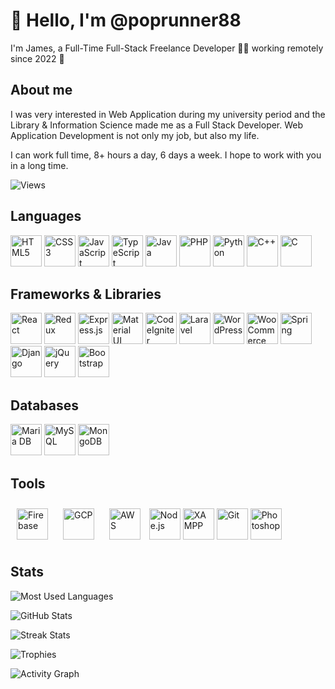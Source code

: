 # 👋 Hello, I'm @poprunner88

I'm James, a Full-Time Full-Stack Freelance Developer 👨&zwj;💻 working remotely since 2022 🚀

## About me
I was very interested in Web Application during my university period and the Library & Information Science made me as a Full Stack Developer. Web Application Development is not only my job, but also my life.

I can work full time, 8+ hours a day, 6 days a week.
I hope to work with you in a long time.

![Views](https://komarev.com/ghpvc/?username=poprunner88&label=Views&color=blue&style=flat)

## Languages

<a href="https://en.wikipedia.org/wiki/HTML5" target="_blank"><img src="https://profilinator.rishav.dev/skills-assets/html5-original-wordmark.svg" alt="HTML5" height="50" /></a>
<a href="https://www.w3schools.com/css/" target="_blank"><img src="https://profilinator.rishav.dev/skills-assets/css3-original-wordmark.svg" alt="CSS3" height="50" /></a>
<a href="https://www.javascript.com/" target="_blank"><img src="https://profilinator.rishav.dev/skills-assets/javascript-original.svg" alt="JavaScript" height="50" /></a>
<a href="https://www.typescriptlang.org/" target="_blank"><img src="https://profilinator.rishav.dev/skills-assets/typescript-original.svg" alt="TypeScript" height="50" /></a>
<a href="https://www.java.com/" target="_blank"><img src="https://profilinator.rishav.dev/skills-assets/java-original-wordmark.svg" alt="Java" height="50" /></a>
<a href="https://www.php.net/" target="_blank"><img src="https://profilinator.rishav.dev/skills-assets/php-original.svg" alt="PHP" height="50" /></a>
<a href="https://www.python.org/" target="_blank"><img src="https://profilinator.rishav.dev/skills-assets/python-original.svg" alt="Python" height="50" /></a>
<a href="https://www.cplusplus.com/" target="_blank"><img src="https://profilinator.rishav.dev/skills-assets/cplusplus-original.svg" alt="C++" height="50" /></a>
<a href="https://www.cprogramming.com/" target="_blank"><img src="https://profilinator.rishav.dev/skills-assets/c-original.svg" alt="C" height="50" /></a>


## Frameworks & Libraries

<a href="https://reactjs.org/" target="_blank"><img src="https://profilinator.rishav.dev/skills-assets/react-original-wordmark.svg" alt="React" height="50" /></a>
<a href="https://redux.js.org/" target="_blank"><img src="https://profilinator.rishav.dev/skills-assets/redux-original.svg" alt="Redux" height="50" /></a>
<a href="https://expressjs.com/" target="_blank"><img src="https://profilinator.rishav.dev/skills-assets/express-original-wordmark.svg" alt="Express.js" height="50" /></a>
<a href="https://mui.com/" target="_blank"><img src="https://profilinator.rishav.dev/skills-assets/mui.png" alt="Material UI" height="50"></a>
<a href="https://codeigniter.com/" target="_blank"><img src="https://profilinator.rishav.dev/skills-assets/codeigniter.svg" alt="CodeIgniter" height="50" /></a>
<a href="https://laravel.com/" target="_blank"><img src="https://profilinator.rishav.dev/skills-assets/laravel-plain-wordmark.svg" alt="Laravel" height="50" /></a>
<a href="https://wordpress.com/" target="_blank"><img src="https://profilinator.rishav.dev/skills-assets/wordpress.png" alt="WordPress" height="50" /></a>
<a href="https://woocommerce.com/" target="_blank"><img src="https://profilinator.rishav.dev/skills-assets/woocommerce.png" alt="WooCommerce" height="50"></a>
<a href="https://docs.spring.io/spring-framework/docs/3.0.x/reference/expressions.html#:~:text=The%20Spring%20Expression%20Language%20(SpEL,and%20basic%20string%20templating%20functionality." target="_blank"><img src="https://profilinator.rishav.dev/skills-assets/springio-icon.svg" alt="Spring" height="50" /></a>
<a href="https://www.djangoproject.com/" target="_blank"><img src="https://profilinator.rishav.dev/skills-assets/django-original.svg" alt="Django" height="50"></a>
<a href="https://jquery.com/" target="_blank"><img src="https://profilinator.rishav.dev/skills-assets/jquery.png" alt="jQuery" height="50" /></a>
<a href="https://getbootstrap.com/docs/3.4/javascript/" target="_blank"><img src="https://profilinator.rishav.dev/skills-assets/bootstrap-plain.svg" alt="Bootstrap" height="50" /></a>

## Databases

<a href="https://mariadb.org/" target="_blank"><img src="https://profilinator.rishav.dev/skills-assets/mariadb.png" alt="Maria DB" height="50"></a>
<a href="https://www.mysql.com/" target="_blank"><img src="https://profilinator.rishav.dev/skills-assets/mysql-original-wordmark.svg" alt="MySQL" height="50" /></a>
<a href="https://www.mongodb.com/" target="_blank"><img src="https://profilinator.rishav.dev/skills-assets/mongodb-original-wordmark.svg" alt="MongoDB" height="50" /></a>

## Tools

<a href="https://firebase.google.com/" target="_blank"><img style="margin: 10px" src="https://profilinator.rishav.dev/skills-assets/firebase.png" alt="Firebase" height="50"></a>
<a href="https://cloud.google.com/" target="_blank"><img style="margin: 10px" src="https://profilinator.rishav.dev/skills-assets/google_cloud-icon.svg" alt="GCP" height="50"></a>
<a href="https://aws.amazon.com/" target="_blank"><img style="margin: 10px" src="https://profilinator.rishav.dev/skills-assets/amazonwebservices-original-wordmark.svg" alt="AWS" height="50"></a>
<a href="https://nodejs.org/" target="_blank"><img src="https://profilinator.rishav.dev/skills-assets/nodejs-original-wordmark.svg" alt="Node.js" height="50" /></a>
<a href="https://www.apachefriends.org/" target="_blank"><img src="https://profilinator.rishav.dev/skills-assets/xampp.png" alt="XAMPP" height="50" /></a>
<a href="https://github.com/" target="_blank"><img src="https://profilinator.rishav.dev/skills-assets/git-scm-icon.svg" alt="Git" height="50"></a>
<a href="https://www.adobe.com/in/products/photoshop.html" target="_blank"><img src="https://profilinator.rishav.dev/skills-assets/photoshop-plain.svg" alt="Photoshop" height="50"></a>

## Stats

![Most Used Languages](https://github-readme-stats.vercel.app/api/top-langs?username=poprunner88&show_icons=true&locale=en&layout=compact&theme=github_dark&count_private=true&hide_border=true)

![GitHub Stats](https://github-readme-stats.vercel.app/api?username=poprunner88&show_icons=true&locale=en&theme=github_dark&count_private=true&hide_border=true)

![Streak Stats](https://github-readme-streak-stats.herokuapp.com/?user=poprunner88&locale=en&theme=github-dark-blue&hide_border=true)

![Trophies](https://github-profile-trophy.vercel.app/?username=poprunner88&locale=en&row=1&theme=darkhub&margin-w=15&no-frame=true)

![Activity Graph](https://activity-graph.herokuapp.com/graph?username=poprunner88&locale=en&theme=react-dark&radius=5&&hide_border=true)
